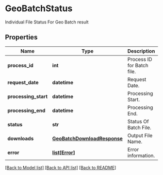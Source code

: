# GeoBatchStatus

Individual File Status For Geo Batch result
## Properties
Name | Type | Description | Notes
------------ | ------------- | ------------- | -------------
**process_id** | **int** | Process ID for Batch file. | [optional] 
**request_date** | **datetime** | Request Date. | [optional] 
**processing_start** | **datetime** | Processing Start. | [optional] 
**processing_end** | **datetime** | Processing End. | [optional] 
**status** | **str** | Status Of Batch File. | [optional] 
**downloads** | [**GeoBatchDownloadResponse**](GeoBatchDownloadResponse.md) | Output File Name. | [optional] 
**error** | [**list[Error]**](Error.md) | Error information. | [optional] 

[[Back to Model list]](../README.md#documentation-for-models) [[Back to API list]](../README.md#documentation-for-api-endpoints) [[Back to README]](../README.md)



